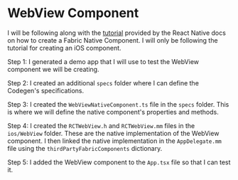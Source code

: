 # WebView Component

I will be following along with the [tutorial](https://reactnative.dev/docs/fabric-native-components-introduction) provided by the React Native docs on how to create a Fabric Native Component. I will only be following the tutorial for creating an iOS component.

Step 1: I generated a demo app that I will use to test the WebView component we will be creating.

Step 2: I created an additional `specs` folder where I can define the Codegen's specifications.

Step 3: I created the `WebViewNativeComponent.ts` file in the `specs` folder. This is where we will define the native component's properties and methods.

Step 4: I created the `RCTWebView.h` and `RCTWebView.mm` files in the `ios/WebView` folder. These are the native implementation of the WebView component. I then linked the native implementation in the `AppDelegate.mm` file using the `thirdPartyFabricComponents` dictionary.

Step 5: I added the WebView component to the `App.tsx` file so that I can test it.
